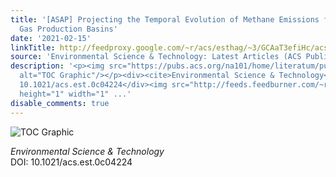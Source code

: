 ```yaml
---
title: '[ASAP] Projecting the Temporal Evolution of Methane Emissions from Oil and
  Gas Production Basins'
date: '2021-02-15'
linkTitle: http://feedproxy.google.com/~r/acs/esthag/~3/GCAaT3efiHc/acs.est.0c04224
source: 'Environmental Science & Technology: Latest Articles (ACS Publications)'
description: '<p><img src="https://pubs.acs.org/na101/home/literatum/publisher/achs/journals/content/esthag/0/esthag.ahead-of-print/acs.est.0c04224/20210215/images/medium/es0c04224_0005.gif"
  alt="TOC Graphic"/></p><div><cite>Environmental Science & Technology</cite></div><div>DOI:
  10.1021/acs.est.0c04224</div><img src="http://feeds.feedburner.com/~r/acs/esthag/~4/GCAaT3efiHc"
  height="1" width="1" ...'
disable_comments: true
---
```

<p><img src="https://pubs.acs.org/na101/home/literatum/publisher/achs/journals/content/esthag/0/esthag.ahead-of-print/acs.est.0c04224/20210215/images/medium/es0c04224_0005.gif" alt="TOC Graphic"/></p><div><cite>Environmental Science & Technology</cite></div><div>DOI: 10.1021/acs.est.0c04224</div><img src="http://feeds.feedburner.com/~r/acs/esthag/~4/GCAaT3efiHc" height="1" width="1" ...